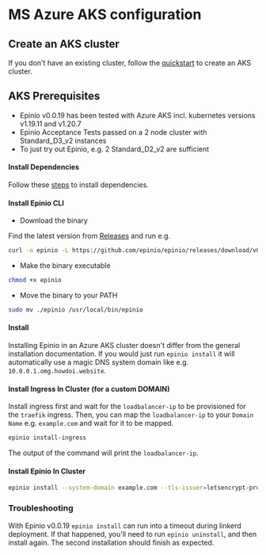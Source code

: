 # MS Azure AKS configuration

## Create an AKS cluster

If you don't have an existing cluster, follow the [quickstart](https://docs.microsoft.com/en-us/azure/aks/kubernetes-walkthrough) to create an AKS cluster.

## AKS Prerequisites

* Epinio v0.0.19 has been tested with Azure AKS incl. kubernetes versions v1.19.11 and v1.20.7
* Epinio Acceptance Tests passed on a 2 node cluster with Standard_D3_v2 instances
* To just try out Epinio, e.g. 2 Standard_D2_v2 are sufficient

#### Install Dependencies

Follow these [steps](./install_dependencies.md) to install dependencies.

#### Install Epinio CLI

* Download the binary

Find the latest version from [Releases](https://github.com/epinio/epinio/releases) and run e.g.

```bash
curl -o epinio -L https://github.com/epinio/epinio/releases/download/v0.0.19/epinio-linux-amd64
```

* Make the binary executable

```bash
chmod +x epinio
```

* Move the binary to your PATH

```bash
sudo mv ./epinio /usr/local/bin/epinio
```

#### Install

Installing Epinio in an Azure AKS cluster doesn't differ from the general installation documentation.
If you would just run `epinio install` it will automatically use a magic DNS system domain like e.g. `10.0.0.1.omg.howdoi.website`.

#### Install Ingress In Cluster (for a custom DOMAIN)

Install ingress first and wait for the `loadbalancer-ip` to be provisioned for the `traefik` ingress. Then, you can map the `loadbalancer-ip` to your `Domain Name` e.g. `example.com` and wait for it to be mapped.

```bash
epinio install-ingress
```

The output of the command will print the `loadbalancer-ip`.

#### Install Epinio In Cluster

```bash
epinio install --system-domain example.com --tls-issuer=letsencrypt-production
```

### Troubleshooting

With Epinio v0.0.19 `epinio install` can run into a timeout during linkerd deployment.
If that happened, you'll need to run `epinio uninstall`, and then install again.
The second installation should finish as expected.

